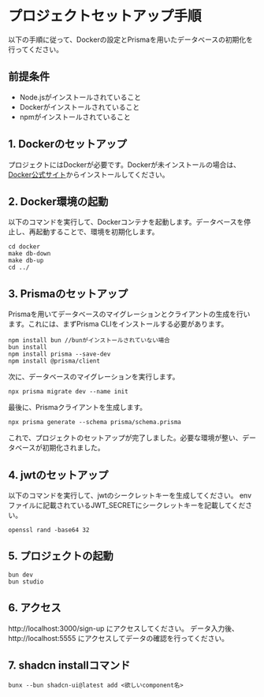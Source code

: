 # プロジェクトセットアップ手順

以下の手順に従って、Dockerの設定とPrismaを用いたデータベースの初期化を行ってください。

## 前提条件

- Node.jsがインストールされていること
- Dockerがインストールされていること
- npmがインストールされていること

## 1. Dockerのセットアップ

プロジェクトにはDockerが必要です。Dockerが未インストールの場合は、[Docker公式サイト](https://www.docker.com/get-started)からインストールしてください。

## 2. Docker環境の起動

以下のコマンドを実行して、Dockerコンテナを起動します。データベースを停止し、再起動することで、環境を初期化します。

```
cd docker
make db-down
make db-up
cd ../
```

## 3. Prismaのセットアップ

Prismaを用いてデータベースのマイグレーションとクライアントの生成を行います。これには、まずPrisma CLIをインストールする必要があります。

```
npm install bun //bunがインストールされていない場合
bun install
npm install prisma --save-dev
npm install @prisma/client
```

次に、データベースのマイグレーションを実行します。

```
npx prisma migrate dev --name init
```

最後に、Prismaクライアントを生成します。

```
npx prisma generate --schema prisma/schema.prisma
```

これで、プロジェクトのセットアップが完了しました。必要な環境が整い、データベースが初期化されました。

## 4. jwtのセットアップ

以下のコマンドを実行して、jwtのシークレットキーを生成してください。
envファイルに記載されているJWT_SECRETにシークレットキーを記載してください。

```
openssl rand -base64 32
```

## 5. プロジェクトの起動

```
bun dev
bun studio
```

## 6. アクセス

http://localhost:3000/sign-up にアクセスしてください。
データ入力後、http://localhost:5555 にアクセスしてデータの確認を行ってください。

## 7. shadcn installコマンド

```
bunx --bun shadcn-ui@latest add <欲しいcomponent名>
```
